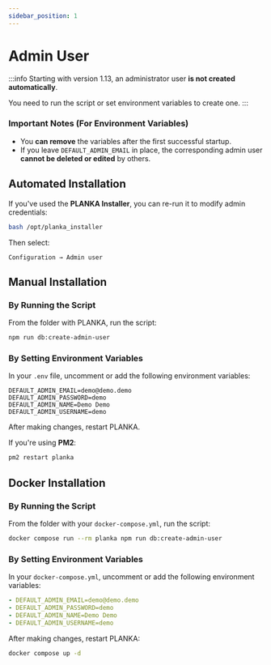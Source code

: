 ```yaml
---
sidebar_position: 1
---
```


# Admin User

:::info
Starting with version 1.13, an administrator user **is not created automatically**.

You need to run the script or set environment variables to create one.
:::

### Important Notes (For Environment Variables)

- You **can remove** the variables after the first successful startup.
- If you leave `DEFAULT_ADMIN_EMAIL` in place, the corresponding admin user **cannot be deleted or edited** by others.

## Automated Installation

If you've used the **PLANKA Installer**, you can re-run it to modify admin credentials:

```bash
bash /opt/planka_installer
```

Then select:

```
Configuration → Admin user
```

## Manual Installation

### By Running the Script

From the folder with PLANKA, run the script:

```bash
npm run db:create-admin-user
```

### By Setting Environment Variables

In your `.env` file, uncomment or add the following environment variables:

```env
DEFAULT_ADMIN_EMAIL=demo@demo.demo
DEFAULT_ADMIN_PASSWORD=demo
DEFAULT_ADMIN_NAME=Demo Demo
DEFAULT_ADMIN_USERNAME=demo
```

After making changes, restart PLANKA.

If you're using **PM2**:

```bash
pm2 restart planka
```

## Docker Installation

### By Running the Script

From the folder with your `docker-compose.yml`, run the script:

```bash
docker compose run --rm planka npm run db:create-admin-user
```

### By Setting Environment Variables

In your `docker-compose.yml`, uncomment or add the following environment variables:

```yaml
- DEFAULT_ADMIN_EMAIL=demo@demo.demo
- DEFAULT_ADMIN_PASSWORD=demo
- DEFAULT_ADMIN_NAME=Demo Demo
- DEFAULT_ADMIN_USERNAME=demo
```

After making changes, restart PLANKA:

```bash
docker compose up -d
```
